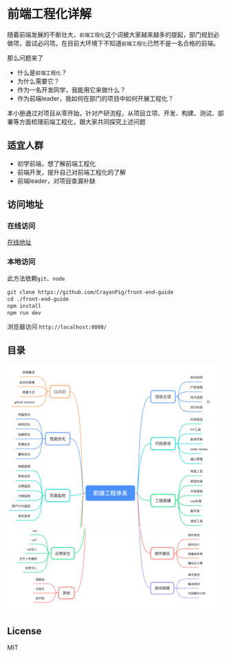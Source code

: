 # 前端工程化详解

随着前端发展的不断壮大，`前端工程化`这个词被大家越来越多的提起，部门规划必做项，面试必问项。在目前大环境下不知道`前端工程化`已然不是一名合格的前端。

那么问题来了
- 什么是`前端工程化`？
- 为什么需要它？
- 作为一名开发同学，我能用它来做什么？
- 作为前端leader，我如何在部门的项目中如何开展工程化？

本小册通过对项目从零开始，针对产研流程，从项目立项、开发、构建、测试、部署等方面梳理前端工程化，跟大家共同探究上述问题
## 适宜人群
  - 初学前端，想了解前端工程化
  - 前端开发，提升自己对前端工程化的了解
  - 前端leader，对项目查漏补缺

## 访问地址
### 在线访问
[在线地址](http://guide.duanhl.com/)
### 本地访问
此方法依赖`git`、`node`

```
git clone https://github.com/CrayonPig/front-end-guide
cd ./front-end-guide
npm install 
npm run dev
```
浏览器访问 `http://localhost:8080/`

## 目录
![持续更新中](./assets/structure1.png)
![持续更新中](./assets/structure2.png)


## License
MIT
